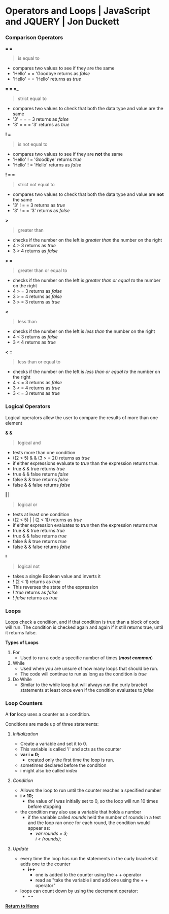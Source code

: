 # Operators and Loops | JavaScript and JQUERY | Jon Duckett

### Comparison Operators

__= =__
>is equal to  
- compares two values to see if they are the same
- 'Hello' = = 'Goodbye returns as _false_
- 'Hello' = = 'Hello' returns as _true_

__= = =___
>strict equal to  
- compares two values to check that both the data type and value are the same
- '3' = = = 3 returns as _false_
- '3' = = = '3' returns as _true_

__! =__
>is not equal to
- compares two values to see if they are __not__ the same
- 'Hello' ! = 'Goodbye' returns _true_
- 'Hello' ! = 'Hello' returns as _false_

__! = =__
>strict not equal to
- compares two values to check that both the data type and value are __not__ the same
- '3' ! = = 3 returns as _true_
- '3' ! = = '3' returns as _false_

__>__
>greater than
- checks if the number on the left is _greater than_ the number on the right
- 4 > 3 returns as _true_
- 3 > 4 returns as _false_

__> =__
>greater than or equal to
- checks if the number on the left is _greater than or equal to_ the number on the right
- 4 > = 3 returns as _false_
- 3 > = 4 returns as _false_
- 3 > = 3 returns as _true_

__<__
>less than
- checks if the number on the left is _less than_ the number on the right
- 4 < 3 returns as _false_
- 3 < 4 returns as _true_

__< =__
>less than or equal to
- checks if the number on the left is _less than or equal to_ the number on the right
- 4 < = 3 returns as _false_
- 3 < = 4 returns as _true_
- 3 < = 3 returns as _true_

### Logical Operators

Logical operators allow the user to compare the results of more than one element

__& &__
>logical and
- tests more than one condition
- ((2 < 5) & & (3 > = 2)) returns as _true_
- if either expressions evaluate to _true_ than the expression returns true.
- true & & true returns _true_
- true & & false returns _false_
- false & & true returns _false_
- false & & false returns _false_

__| |__
>logical or
- tests at least one condition
- ((2 < 5) | | (2 < 1)) returns as _true_
- if either expression evaluates to _true_ then the expression returns _true_
- true & & true returns _true_
- true & & false returns _true_
- false & & true returns _true_
- false & & false returns _false_

__!__
>logical not
- takes a single Boolean value and inverts it
- ! (2 < 1) returns as _true_
- This reverses the state of the expression
- ! _true_ returns as _false_
- ! _false_ returns as _true_

### Loops

Loops check a condition, and if that condition is true than a block of code will run. The condition is checked again and again if it still returns true, until it returns false. 

__Types of Loops__
1. For 
    - Used to run a code a specific number of times (__*most common*__)
1. While
    - Used when you are unsure of how many loops that should be run. 
    - The code will continue to run as long as the condition is _true_
1. Do While
    - Similar to the while loop but will always run the curly bracket statements at least once even if the condition evaluates to _false_

### Loop Counters

A __for__ loop uses a counter as a condition. 

Conditions are made up of three statements:  
1. _Initialization_
    - Create a variable and set it to 0. 
    - This variable is called 'i' and acts as the counter
    - __var i = 0;__
        - created only the first time the loop is run.
    - sometimes declared before the condition
    - i might also be called _index_

2. _Condition_
    - Allows the loop to run until the counter reaches a specified number
    - __i < 10;__
        - the value of i was initially set to 0, so the loop will run 10 times before stopping
    - the condition may also use a variable that holds a number
        - if the variable called _rounds_ held the number of rounds in a test and the loop ran once for each round, the condition would appear as:
            - _var rounds = 3;_  
              _i < (rounds);_

3. _Update_
    - every time the loop has run the statements in the curly brackets it adds one to the counter
        - __i++__
            - one is added to the counter using the + + operator
            - read as "take the variable __i__ and add one using the + + operator"
    - loops can count down by using the decrement operator:
        - __- -__ 
              
[**Return to Home**](README.md)